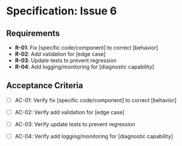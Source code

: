# Specification: Issue 6

## Requirements

- **R-01**: Fix [specific code/component] to correct [behavior]
- **R-02**: Add validation for [edge case]
- **R-03**: Update tests to prevent regression
- **R-04**: Add logging/monitoring for [diagnostic capability]

## Acceptance Criteria

- [ ] AC-01: Verify fix [specific code/component] to correct [behavior]
- [ ] AC-02: Verify add validation for [edge case]
- [ ] AC-03: Verify update tests to prevent regression
- [ ] AC-04: Verify add logging/monitoring for [diagnostic capability]

